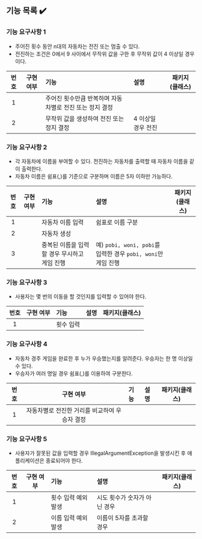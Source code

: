 ## 기능 목록 ✔️

### 기능 요구사항 1 

- 주어진 횟수 동안 n대의 자동차는 전진 또는 멈출 수 있다.
- 전진하는 조건은 0에서 9 사이에서 무작위 값을 구한 후 무작위 값이 4 이상일 경우이다.

| 번호 | 구현 여부 | 기능                              | 설명          | 패키지(클래스) |
|:--:|:-----:|:--------------------------------|:------------|:--------:|
| 1  |       | 주어진 횟수만큼 반복하며 자동차별로 전진 또는 정지 결정 |             |          |
| 2  |       | 무작위 값을 생성하여 전진 또는 정지 결정  | 4 이상일 경우 전진            |          |

### 기능 요구사항 2

- 각 자동차에 이름을 부여할 수 있다. 전진하는 자동차를 출력할 때 자동차 이름을 같이 출력한다.
- 자동차 이름은 쉼표(,)를 기준으로 구분하며 이름은 5자 이하만 가능하다.

| 번호 | 구현 여부 | 기능                      | 설명                                                | 패키지(클래스) |
|:--:|:-----:|:------------------------|:--------------------------------------------------|:--------:|
| 1  |       | 자동차 이름 입력               | 쉼표로 이름 구분                                         |          |
| 2  |       | 자동차 생성 |                                                   |          |
| 3  |       | 중복된 이름을 입력할 경우 무시하고 게임 진행 | 예) `pobi, woni, pobi`를 입력한 경우 `pobi, woni`만 게임 진행 |          |

### 기능 요구사항 3

- 사용자는 몇 번의 이동을 할 것인지를 입력할 수 있어야 한다.

| 번호 | 구현 여부 | 기능    | 설명 | 패키지(클래스) |
|:--:|:-----:|:------|:---|:--------:|
| 1  |       | 횟수 입력 |    |          |

### 기능 요구사항 4

- 자동차 경주 게임을 완료한 후 누가 우승했는지를 알려준다. 우승자는 한 명 이상일 수 있다.
- 우승자가 여러 명일 경우 쉼표(,)를 이용하여 구분한다.

| 번호 |           구현 여부           | 기능 | 설명 | 패키지(클래스) |
|:--:|:-------------------------:|:---|:---|:--------:|
| 1  | 자동차별로 전진한 거리를 비교하여 우승자 결정 |    |    |          |

### 기능 요구사항 5

- 사용자가 잘못된 값을 입력할 경우 IllegalArgumentException을 발생시킨 후 애플리케이션은 종료되어야 한다.

| 번호 | 구현 여부 | 기능          | 설명               | 패키지(클래스) |
|:--:|:-----:|:------------|:-----------------|:--------:|
| 1  |       | 횟수 입력 예외 발생 | 시도 횟수가 숫자가 아닌 경우 |          |
| 2  |       | 이름 입력 예외 발생 | 이름이 5자를 초과할 경우 |          |